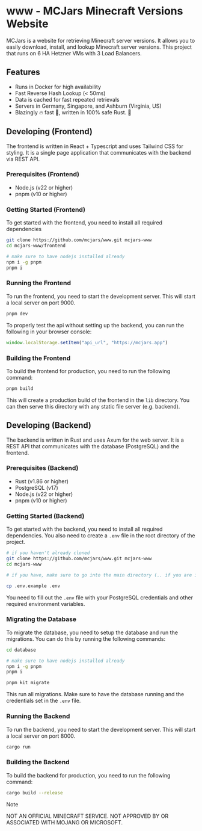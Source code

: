 # www - MCJars Minecraft Versions Website

MCJars is a website for retrieving Minecraft server versions. It allows you to easily download, install, and lookup Minecraft server versions. This project that runs on 6 HA Hetzner VMs with 3 Load Balancers.

## Features

- Runs in Docker for high availability
- Fast Reverse Hash Lookup (< 50ms)
- Data is cached for fast repeated retrievals
- Servers in Germany, Singapore, and Ashburn (Virginia, US)
- Blazingly 🔥 fast 🚀, written in 100% safe Rust. 🦀

## Developing (Frontend)

The frontend is written in React + Typescript and uses Tailwind CSS for styling. It is a single page application that communicates with the backend via REST API.

### Prerequisites (Frontend)

- Node.js (v22 or higher)
- pnpm (v10 or higher)

### Getting Started (Frontend)

To get started with the frontend, you need to install all required dependencies

```bash
git clone https://github.com/mcjars/www.git mcjars-www
cd mcjars-www/frontend

# make sure to have nodejs installed already
npm i -g pnpm
pnpm i
```

### Running the Frontend

To run the frontend, you need to start the development server. This will start a local server on port 9000.

```bash
pnpm dev
```

To properly test the api without setting up the backend, you can run the following in your browser console:

```javascript
window.localStorage.setItem("api_url", "https://mcjars.app")
```

### Building the Frontend

To build the frontend for production, you need to run the following command:

```bash
pnpm build
```

This will create a production build of the frontend in the `lib` directory. You can then serve this directory with any static file server (e.g. backend).

## Developing (Backend)

The backend is written in Rust and uses Axum for the web server. It is a REST API that communicates with the database (PostgreSQL) and the frontend.

### Prerequisites (Backend)

- Rust (v1.86 or higher)
- PostgreSQL (v17)
- Node.js (v22 or higher)
- pnpm (v10 or higher)

### Getting Started (Backend)

To get started with the backend, you need to install all required dependencies. You also need to create a `.env` file in the root directory of the project.

```bash
# if you haven't already cloned
git clone https://github.com/mcjars/www.git mcjars-www
cd mcjars-www

# if you have, make sure to go into the main directory (.. if you are in frontend)

cp .env.example .env
```

You need to fill out the `.env` file with your PostgreSQL credentials and other required environment variables.

### Migrating the Database

To migrate the database, you need to setup the database and run the migrations. You can do this by running the following commands:

```bash
cd database

# make sure to have nodejs installed already
npm i -g pnpm
pnpm i

pnpm kit migrate
```

This run all migrations. Make sure to have the database running and the credentials set in the `.env` file.

### Running the Backend

To run the backend, you need to start the development server. This will start a local server on port 8000.

```bash
cargo run
```

### Building the Backend

To build the backend for production, you need to run the following command:

```bash
cargo build --release
```

> [!NOTE]
> NOT AN OFFICIAL MINECRAFT SERVICE. NOT APPROVED BY OR ASSOCIATED WITH MOJANG OR MICROSOFT.
